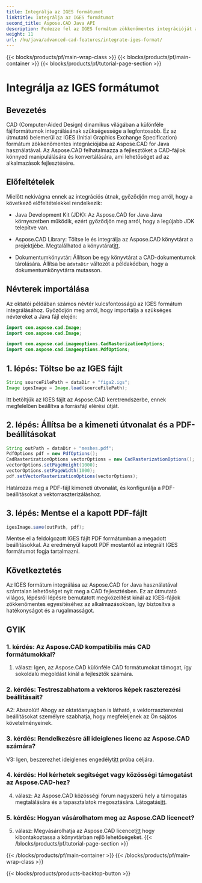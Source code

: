 ```yaml
---
title: Integrálja az IGES formátumot
linktitle: Integrálja az IGES formátumot
second_title: Aspose.CAD Java API
description: Fedezze fel az IGES formátum zökkenőmentes integrációját az Aspose.CAD for Java segítségével. Kövesse lépésről lépésre szóló útmutatónkat, és használja ki az Aspose.CAD erejét a CAD-fejlesztési tapasztalatok emeléséhez.
weight: 11
url: /hu/java/advanced-cad-features/integrate-iges-format/
---
```


{{< blocks/products/pf/main-wrap-class >}}
{{< blocks/products/pf/main-container >}}
{{< blocks/products/pf/tutorial-page-section >}}

# Integrálja az IGES formátumot

## Bevezetés

CAD (Computer-Aided Design) dinamikus világában a különféle fájlformátumok integrálásának szükségessége a legfontosabb. Ez az útmutató belemerül az IGES (Initial Graphics Exchange Specification) formátum zökkenőmentes integrációjába az Aspose.CAD for Java használatával. Az Aspose.CAD felhatalmazza a fejlesztőket a CAD-fájlok könnyed manipulálására és konvertálására, ami lehetőséget ad az alkalmazások fejlesztésére.

## Előfeltételek

Mielőtt nekivágna ennek az integrációs útnak, győződjön meg arról, hogy a következő előfeltételekkel rendelkezik:

- Java Development Kit (JDK): Az Aspose.CAD for Java Java környezetben működik, ezért győződjön meg arról, hogy a legújabb JDK telepítve van.

-  Aspose.CAD Library: Töltse le és integrálja az Aspose.CAD könyvtárat a projektjébe. Megtalálhatod a könyvtárat[itt](https://releases.aspose.com/cad/java/).

-  Dokumentumkönyvtár: Állítson be egy könyvtárat a CAD-dokumentumok tárolására. Állítsa be a`dataDir` változót a példakódban, hogy a dokumentumkönyvtárra mutasson.

## Névterek importálása

Az oktatói példában számos névtér kulcsfontosságú az IGES formátum integrálásához. Győződjön meg arról, hogy importálja a szükséges névtereket a Java fájl elején:

```java
import com.aspose.cad.Image;
import com.aspose.cad.Image;

import com.aspose.cad.imageoptions.CadRasterizationOptions;
import com.aspose.cad.imageoptions.PdfOptions;
```

## 1. lépés: Töltse be az IGES fájlt

```java
String sourceFilePath = dataDir + "figa2.igs";
Image igesImage = Image.load(sourceFilePath);
```

Itt betöltjük az IGES fájlt az Aspose.CAD keretrendszerbe, ennek megfelelően beállítva a forrásfájl elérési útját.

## 2. lépés: Állítsa be a kimeneti útvonalat és a PDF-beállításokat

```java
String outPath = dataDir + "meshes.pdf";
PdfOptions pdf = new PdfOptions();
CadRasterizationOptions vectorOptions = new CadRasterizationOptions();
vectorOptions.setPageHeight(1000);
vectorOptions.setPageWidth(1000);
pdf.setVectorRasterizationOptions(vectorOptions);
```

Határozza meg a PDF-fájl kimeneti útvonalát, és konfigurálja a PDF-beállításokat a vektorraszterizáláshoz.

## 3. lépés: Mentse el a kapott PDF-fájlt

```java
igesImage.save(outPath, pdf);
```

Mentse el a feldolgozott IGES fájlt PDF formátumban a megadott beállításokkal. Az eredményül kapott PDF mostantól az integrált IGES formátumot fogja tartalmazni.

## Következtetés

Az IGES formátum integrálása az Aspose.CAD for Java használatával számtalan lehetőséget nyit meg a CAD fejlesztésben. Ez az útmutató világos, lépésről lépésre bemutatott megközelítést kínál az IGES-fájlok zökkenőmentes egyesítéséhez az alkalmazásokban, így biztosítva a hatékonyságot és a rugalmasságot.

## GYIK

### 1. kérdés: Az Aspose.CAD kompatibilis más CAD formátumokkal?

1. válasz: Igen, az Aspose.CAD különféle CAD formátumokat támogat, így sokoldalú megoldást kínál a fejlesztők számára.

### 2. kérdés: Testreszabhatom a vektoros képek raszterezési beállításait?

A2: Abszolút! Ahogy az oktatóanyagban is látható, a vektorraszterezési beállításokat személyre szabhatja, hogy megfeleljenek az Ön sajátos követelményeinek.

### 3. kérdés: Rendelkezésre áll ideiglenes licenc az Aspose.CAD számára?

 V3: Igen, beszerezhet ideiglenes engedélyt[itt](https://purchase.aspose.com/temporary-license/) próba céljára.

### 4. kérdés: Hol kérhetek segítséget vagy közösségi támogatást az Aspose.CAD-hez?

 4. válasz: Az Aspose.CAD közösségi fórum nagyszerű hely a támogatás megtalálására és a tapasztalatok megosztására. Látogatás[itt](https://forum.aspose.com/c/cad/19).

### 5. kérdés: Hogyan vásárolhatom meg az Aspose.CAD licencet?

 5. válasz: Megvásárolhatja az Aspose.CAD licencet[itt](https://purchase.aspose.com/buy) hogy kibontakoztassa a könyvtárban rejlő lehetőségeket.
{{< /blocks/products/pf/tutorial-page-section >}}

{{< /blocks/products/pf/main-container >}}
{{< /blocks/products/pf/main-wrap-class >}}

{{< blocks/products/products-backtop-button >}}
